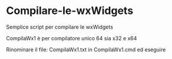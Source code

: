 # Compilare-le-wxWidgets
Semplice script per compilare le wxWidgets

CompilaWx1 è per compilatore unico 64 sia x32 e x64

Rinominare il file: CompilaWx1.txt in CompilaWx1.cmd ed eseguire
